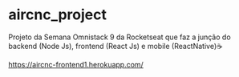 # aircnc_project
Projeto da Semana Omnistack 9 da Rocketseat que faz a junção do backend (Node Js), frontend (React Js) e mobile (ReactNative)☕ 

https://aircnc-frontend1.herokuapp.com/
